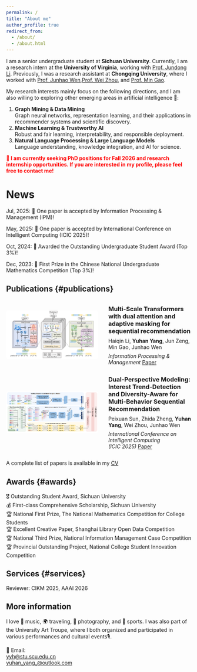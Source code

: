 ```yaml
---
permalink: /
title: "About me"
author_profile: true
redirect_from: 
  - /about/
  - /about.html
---
```


I am a senior undergraduate student at **Sichuan University**. Currently, I am a research intern at the **University of Virginia**, working with [Prof. Jundong Li](https://jundongli.github.io/). Previously, I was a research assistant at **Chongqing University**, where I worked with [Prof. Junhao Wen](https://scholar.google.com/citations?hl=zh-CN&user=1BOLKHkAAAAJ),[Prof. Wei Zhou](https://scholar.google.com/citations?hl=zh-CN&user=AfJ0xE4AAAAJ), and [Prof. Min Gao](https://scholar.google.com/citations?hl=zh-CN&user=K8oe7sMAAAAJ).

My research interests mainly focus on the following directions, and I am also willing to exploring other emerging areas in artificial intelligence 🙌:
1. **Graph Mining & Data Mining**  
Graph neural networks, representation learning, and their applications in recommender systems and scientific discovery.  
2. **Machine Learning & Trustworthy AI**  
Robust and fair learning, interpretability, and responsible deployment.  
3. **Natural Language Processing & Large Language Models**  
Language understanding, knowledge integration, and AI for science.

<span style="color:red; font-weight:bold;">
🚀 I am currently seeking PhD positions for Fall 2026 and research internship opportunities. If you are interested in my profile, please feel free to contact me!
</span>

News
======
Jul, 2025: 🎉 One paper is accepted by Information Processing & Management (IPM)!

May, 2025: 🎉 One paper is accepted by International Conference on Intelligent Computing (ICIC 2025)!

Oct, 2024: 🎉 Awarded the Outstanding Undergraduate Student Award (Top 3%)!

Dec, 2023: 🥇 First Prize in the Chinese National Undergraduate Mathematics Competition (Top 3%)!

## Publications {#publications}
<div style="display: flex; align-items: center; gap: 2em; max-width: 900px; margin: 0 auto; padding: 1em 0;">
  <div style="flex-shrink: 0; width: 250px;">
    <img src="images/ipm.png" alt="IPM Paper" style="width: 100%; height: auto; object-fit: cover; border-radius: 5px;">
  </div>
  <div style="flex-grow: 1; text-align: left;">
    <h3 style="margin-top: 0; margin-bottom: 0.5em;"><strong>Multi-Scale Transformers with dual attention and adaptive masking for sequential recommendation</strong></h3>
    <p style="margin: 0;">
      Haiqin Li, <strong>Yuhan Yang</strong>, Jun Zeng, Min Gao, Junhao Wen
    </p>
    <p style="margin: 0.5em 0 0;">
      <em>Information Processing & Management</em> <a href="_pages/ScaleRec.pdf">Paper</a>
    </p>
  </div>
</div>

<div style="display: flex; align-items: center; gap: 2em; max-width: 900px; margin: 0 auto; padding: 1em 0;">
  <div style="flex-shrink: 0; width: 250px;">
    <img src="images/ICIC.png" alt="ICIC Paper" style="width: 100%; height: auto; object-fit: cover; border-radius: 5px;">
  </div>
  <div style="flex-grow: 1; text-align: left;">
    <h3 style="margin-top: 0; margin-bottom: 0.5em;"><strong>Dual-Perspective Modeling: Interest Trend-Detection and 
Diversity-Aware for Multi-Behavior Sequential Recommendation</strong></h3>
    <p style="margin: 0;">
      Peixuan Sun, Zhida Zheng, <strong>Yuhan Yang</strong>, Wei Zhou, Junhao Wen
    </p>
    <p style="margin: 0.5em 0 0;">
      <em>International Conference on Intelligent Computing</em><br>
      <em>(ICIC 2025)</em> <a href="_pages/ICIC2025.pdf">Paper</a>
    </p>
  </div>
</div>

A complete list of papers is available in my [CV](/assets/CV_YuhanYang.pdf)



## Awards {#awards}
🎖 Outstanding Student Award, Sichuan University  
💰 First-class Comprehensive Scholarship, Sichuan University  
🏆 National First Prize, The National Mathematics Competition for College Students  
🏆 Excellent Creative Paper, Shanghai Library Open Data Competition  
🏆 National Third Prize, National Information Management Case Competition  
🏆 Provincial Outstanding Project, National College Student Innovation Competition  


## Services {#services}
Reviewer: CIKM 2025, AAAI 2026


## More information
I love 🎵 music, 🌍 traveling, 📸 photography, and 🏸 sports. I was also part of the University Art Troupe, where I both organized and participated in various performances and cultural events🎙️.

📧 Email:  
[yyh@stu.scu.edu.cn](mailto:yyh@stu.scu.edu.cn)  
[yuhan_yang_@outlook.com](mailto:yuhan_yang_@outlook.com)


